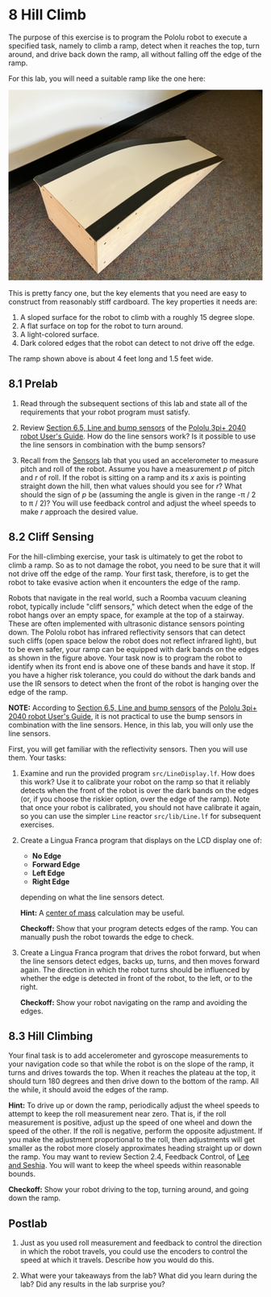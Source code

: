 # 8 Hill Climb

The purpose of this exercise is to program the Pololu robot to execute a specified task, namely to climb a ramp, detect when it reaches the top, turn around, and drive back down the ramp, all without falling off the edge of the ramp.

For this lab, you will need a suitable ramp like the one here:

<img src="img/Ramp.jpg" alt="Ramp"/>

This is pretty fancy one, but the key elements that you need are easy to construct from reasonably stiff cardboard. The key properties it needs are:

1. A sloped surface for the robot to climb with a roughly 15 degree slope.
2. A flat surface on top for the robot to turn around.
3. A light-colored surface.
4. Dark colored edges that the robot can detect to not drive off the edge.

The ramp shown above is about 4 feet long and 1.5 feet wide.

## 8.1 Prelab

1. Read through the subsequent sections of this lab and state all of the requirements that your robot program must satisfy. 

2. Review [Section 6.5, Line and bump sensors](https://www.pololu.com/docs/0J86/6.5) of the [Pololu 3pi+ 2040 robot User's Guide](https://www.pololu.com/docs/0J86). How do the line sensors work?  Is it possible to use the line sensors in combination with the bump sensors?

3. Recall from the [Sensors](./Sensors.md) lab that you used an accelerometer to measure pitch and roll of the robot. Assume you have a measurement _p_ of pitch and _r_ of roll. If the robot is sitting on a ramp and its _x_ axis is pointing straight down the hill, then what values should you see for _r_?  What should the sign of _p_ be (assuming the angle is given in the range -&pi; / 2 to &pi; / 2)?
You will use feedback control and adjust the wheel speeds to make _r_ approach the desired value. 

## 8.2 Cliff Sensing

For the hill-climbing exercise, your task is ultimately to get the robot to climb a ramp. So as to not damage the robot, you need to be sure that it will not drive off the edge of the ramp. Your first task, therefore, is to get the robot to take evasive action when it encounters the edge of the ramp.

Robots that navigate in the real world, such a Roomba vacuum cleaning robot, typically
include "cliff sensors," which detect when the edge of the robot hangs over an empty space,
for example at the top of a stairway.
These are often implemented with ultrasonic distance sensors pointing down.
The Pololu robot has infrared reflectivity sensors that can detect such cliffs (open space below the robot does not reflect infrared light), but to be even safer, your ramp can be equipped with dark bands on the edges as shown in the figure above.
Your task now is to program the robot to identify when its front end is above one of these bands and have it stop.
If you have a higher risk tolerance, you could do without the dark bands and use the IR sensors to detect when the front of the robot is hanging over the edge of the ramp.

**NOTE:** According to [Section 6.5, Line and bump sensors](https://www.pololu.com/docs/0J86/6.5) of the [Pololu 3pi+ 2040 robot User's Guide](https://www.pololu.com/docs/0J86), it is not practical to use the bump sensors in combination with the line sensors. Hence, in this lab, you will only use the line sensors.

First, you will get familiar with the reflectivity sensors.
Then you will use them.  Your tasks:

1. Examine and run the provided program `src/LineDisplay.lf`. How does this work? Use it to calibrate your robot on the ramp so that it reliably detects when the front of the robot is over the dark bands on the edges (or, if you choose the riskier option, over the edge of the ramp). Note that once your robot is calibrated, you should not have calibrate it again, so you can use the simpler `Line` reactor `src/lib/Line.lf` for subsequent exercises.

2. Create a Lingua Franca program that displays on the LCD display one of:

    - **No Edge**
    - **Forward Edge**
    - **Left Edge**
    - **Right Edge**

    depending on what the line sensors detect.
    
    **Hint:** A [center of mass](https://en.wikipedia.org/wiki/Center_of_mass) calculation may be useful.

    **Checkoff:** Show that your program detects edges of the ramp. You can manually push the robot towards the edge to check.

3. Create a Lingua Franca program that drives the robot forward, but when the line sensors detect edges, backs up, turns, and then moves forward again.  The direction in which the robot turns should be influenced by whether the edge is detected in front of the robot, to the left, or to the right.

    **Checkoff:** Show your robot navigating on the ramp and avoiding the edges.

## 8.3 Hill Climbing

Your final task is to add accelerometer and gyroscope measurements to your navigation code so that while the robot is on the slope of the ramp, it turns and drives towards the top. When it reaches the plateau at the top, it should turn 180 degrees and then drive down to the bottom of the ramp.  All the while, it should avoid the edges of the ramp.

**Hint:** To drive up or down the ramp, periodically adjust the wheel speeds to attempt to keep the roll measurement near zero.  That is, if the roll measurement is positive, adjust up the speed of one wheel and down the speed of the other.
If the roll is negative, perform the opposite adjustment.
If you make the adjustment proportional to the roll, then adjustments will get smaller as the robot more closely approximates heading straight up or down the ramp.
You may want to review Section 2.4, Feedback Control, of [Lee and Seshia](https://leeseshia.org).
You will want to keep the wheel speeds within reasonable bounds.


**Checkoff:** Show your robot driving to the top, turning around, and going down the ramp.

## Postlab

1. Just as you used roll measurement and feedback to control the direction in which the robot travels, you could use the encoders to control the speed at which it travels.  Describe how you would do this.

2. What were your takeaways from the lab? What did you learn during the lab? Did any results in the lab surprise you?
